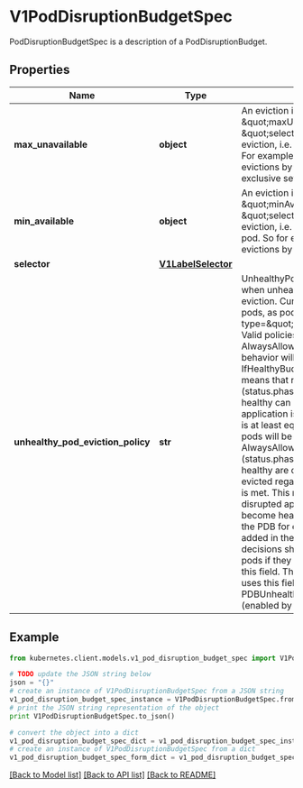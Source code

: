 # V1PodDisruptionBudgetSpec

PodDisruptionBudgetSpec is a description of a PodDisruptionBudget.

## Properties

Name | Type | Description | Notes
------------ | ------------- | ------------- | -------------
**max_unavailable** | **object** | An eviction is allowed if at most \&quot;maxUnavailable\&quot; pods selected by \&quot;selector\&quot; are unavailable after the eviction, i.e. even in absence of the evicted pod. For example, one can prevent all voluntary evictions by specifying 0. This is a mutually exclusive setting with \&quot;minAvailable\&quot;. | [optional] 
**min_available** | **object** | An eviction is allowed if at least \&quot;minAvailable\&quot; pods selected by \&quot;selector\&quot; will still be available after the eviction, i.e. even in the absence of the evicted pod.  So for example you can prevent all voluntary evictions by specifying \&quot;100%\&quot;. | [optional] 
**selector** | [**V1LabelSelector**](V1LabelSelector.md) |  | [optional] 
**unhealthy_pod_eviction_policy** | **str** | UnhealthyPodEvictionPolicy defines the criteria for when unhealthy pods should be considered for eviction. Current implementation considers healthy pods, as pods that have status.conditions item with type&#x3D;\&quot;Ready\&quot;,status&#x3D;\&quot;True\&quot;.  Valid policies are IfHealthyBudget and AlwaysAllow. If no policy is specified, the default behavior will be used, which corresponds to the IfHealthyBudget policy.  IfHealthyBudget policy means that running pods (status.phase&#x3D;\&quot;Running\&quot;), but not yet healthy can be evicted only if the guarded application is not disrupted (status.currentHealthy is at least equal to status.desiredHealthy). Healthy pods will be subject to the PDB for eviction.  AlwaysAllow policy means that all running pods (status.phase&#x3D;\&quot;Running\&quot;), but not yet healthy are considered disrupted and can be evicted regardless of whether the criteria in a PDB is met. This means perspective running pods of a disrupted application might not get a chance to become healthy. Healthy pods will be subject to the PDB for eviction.  Additional policies may be added in the future. Clients making eviction decisions should disallow eviction of unhealthy pods if they encounter an unrecognized policy in this field.  This field is beta-level. The eviction API uses this field when the feature gate PDBUnhealthyPodEvictionPolicy is enabled (enabled by default). | [optional] 

## Example

```python
from kubernetes.client.models.v1_pod_disruption_budget_spec import V1PodDisruptionBudgetSpec

# TODO update the JSON string below
json = "{}"
# create an instance of V1PodDisruptionBudgetSpec from a JSON string
v1_pod_disruption_budget_spec_instance = V1PodDisruptionBudgetSpec.from_json(json)
# print the JSON string representation of the object
print V1PodDisruptionBudgetSpec.to_json()

# convert the object into a dict
v1_pod_disruption_budget_spec_dict = v1_pod_disruption_budget_spec_instance.to_dict()
# create an instance of V1PodDisruptionBudgetSpec from a dict
v1_pod_disruption_budget_spec_form_dict = v1_pod_disruption_budget_spec.from_dict(v1_pod_disruption_budget_spec_dict)
```
[[Back to Model list]](../README.md#documentation-for-models) [[Back to API list]](../README.md#documentation-for-api-endpoints) [[Back to README]](../README.md)


